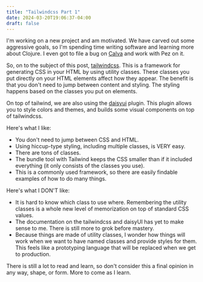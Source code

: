 ```yaml
---
title: "Tailwindcss Part 1"
date: 2024-03-20T19:06:37-04:00
draft: false
---
```


I'm working on a new project and am motivated. We have carved out some aggressive goals, so I'm spending time writing software and learning more about Clojure. I even got to file a bug on [Calva](https://github.com/BetterThanTomorrow/calva/issues/2443) and work with Pez on it.

So, on to the subject of this post, [tailwindcss](https://tailwindcss.com). This is a framework for generating CSS in your HTML by using utility classes. These classes you put directly on your HTML elements affect how they appear. The benefit is that you don't need to jump between content and styling. The styling happens based on the classes you put on elements.

On top of tailwind, we are also using the [daisyui](https://daisyui.com) plugin. This plugin allows you to style colors and themes, and builds some visual components on top of tailwindcss.

Here's what I like:

- You don't need to jump between CSS and HTML.
- Using hiccup-type styling, including multiple classes, is VERY easy.
- There are tons of classes.
- The bundle tool with Tailwind keeps the CSS smaller than if it included everything (it only consists of the classes you use).
- This is a commonly used framework, so there are easily findable examples of how to do many things.

Here's what I DON'T like:

- It is hard to know which class to use where. Remembering the utility classes is a whole new level of memorization on top of standard CSS values.
- The documentation on the tailwindcss and daisyUI has yet to make sense to me. There is still more to grok before mastery.
- Because things are made of utility classes, I wonder how things will work when we want to have named classes and provide styles for them. This feels like a prototyping language that will be replaced when we get to production.

There is still a lot to read and learn, so don't consider this a final opinion in any way, shape, or form. More to come as I learn.
